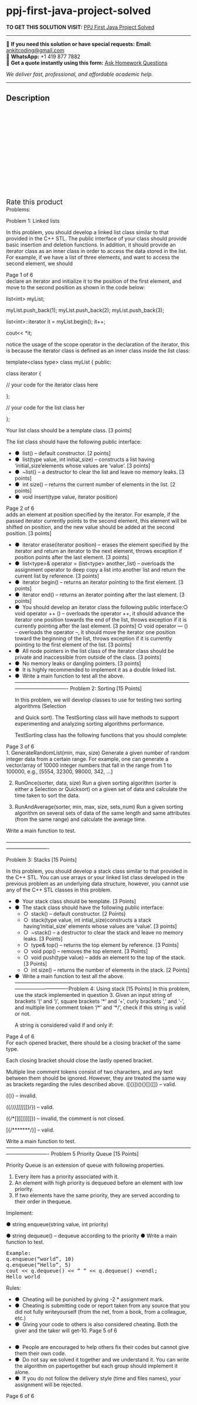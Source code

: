 # ppj-first-java-project-solved
**TO GET THIS SOLUTION VISIT:** [PPJ First Java Project Solved](https://www.ankitcodinghub.com/product/ppj-first-java-project-solved/)


---

📩 **If you need this solution or have special requests:** **Email:** ankitcoding@gmail.com  
📱 **WhatsApp:** +1 419 877 7882  
📄 **Get a quote instantly using this form:** [Ask Homework Questions](https://www.ankitcodinghub.com/services/ask-homework-questions/)

*We deliver fast, professional, and affordable academic help.*

---

<h2>Description</h2>



<div class="kk-star-ratings kksr-auto kksr-align-center kksr-valign-top" data-payload="{&quot;align&quot;:&quot;center&quot;,&quot;id&quot;:&quot;100234&quot;,&quot;slug&quot;:&quot;default&quot;,&quot;valign&quot;:&quot;top&quot;,&quot;ignore&quot;:&quot;&quot;,&quot;reference&quot;:&quot;auto&quot;,&quot;class&quot;:&quot;&quot;,&quot;count&quot;:&quot;0&quot;,&quot;legendonly&quot;:&quot;&quot;,&quot;readonly&quot;:&quot;&quot;,&quot;score&quot;:&quot;0&quot;,&quot;starsonly&quot;:&quot;&quot;,&quot;best&quot;:&quot;5&quot;,&quot;gap&quot;:&quot;4&quot;,&quot;greet&quot;:&quot;Rate this product&quot;,&quot;legend&quot;:&quot;0\/5 - (0 votes)&quot;,&quot;size&quot;:&quot;24&quot;,&quot;title&quot;:&quot;PPJ First Java Project Solved&quot;,&quot;width&quot;:&quot;0&quot;,&quot;_legend&quot;:&quot;{score}\/{best} - ({count} {votes})&quot;,&quot;font_factor&quot;:&quot;1.25&quot;}">

<div class="kksr-stars">

<div class="kksr-stars-inactive">
            <div class="kksr-star" data-star="1" style="padding-right: 4px">


<div class="kksr-icon" style="width: 24px; height: 24px;"></div>
        </div>
            <div class="kksr-star" data-star="2" style="padding-right: 4px">


<div class="kksr-icon" style="width: 24px; height: 24px;"></div>
        </div>
            <div class="kksr-star" data-star="3" style="padding-right: 4px">


<div class="kksr-icon" style="width: 24px; height: 24px;"></div>
        </div>
            <div class="kksr-star" data-star="4" style="padding-right: 4px">


<div class="kksr-icon" style="width: 24px; height: 24px;"></div>
        </div>
            <div class="kksr-star" data-star="5" style="padding-right: 4px">


<div class="kksr-icon" style="width: 24px; height: 24px;"></div>
        </div>
    </div>

<div class="kksr-stars-active" style="width: 0px;">
            <div class="kksr-star" style="padding-right: 4px">


<div class="kksr-icon" style="width: 24px; height: 24px;"></div>
        </div>
            <div class="kksr-star" style="padding-right: 4px">


<div class="kksr-icon" style="width: 24px; height: 24px;"></div>
        </div>
            <div class="kksr-star" style="padding-right: 4px">


<div class="kksr-icon" style="width: 24px; height: 24px;"></div>
        </div>
            <div class="kksr-star" style="padding-right: 4px">


<div class="kksr-icon" style="width: 24px; height: 24px;"></div>
        </div>
            <div class="kksr-star" style="padding-right: 4px">


<div class="kksr-icon" style="width: 24px; height: 24px;"></div>
        </div>
    </div>
</div>


<div class="kksr-legend" style="font-size: 19.2px;">
            <span class="kksr-muted">Rate this product</span>
    </div>
    </div>
<div class="page" title="Page 1">
<div class="section">
<div class="layoutArea">
<div class="column">
Problems:

Problem 1: Linked lists

In this problem, you should develop a linked list class similar to that provided in the C++ STL. The public interface of your class should provide basic insertion and deletion functions. In addition, it should provide an iterator class as an inner class in order to access the data stored in the list. For example, if we have a list of three elements, and want to access the second element, we should

</div>
</div>
<div class="layoutArea">
<div class="column">
Page 1 of 6

</div>
</div>
</div>
</div>
<div class="page" title="Page 2">
<div class="section">
<div class="layoutArea">
<div class="column">
declare an iterator and initialize it to the position of the first element, and move to the second position as shown in the code below:

list&lt;int&gt; myList;

myList.push_back(1); myList.push_back(2); myList.push_back(3);

list&lt;int&gt;::iterator it = myList.begin(); it++;

cout&lt;&lt; *it;

notice the usage of the scope operator in the declaration of the iterator, this is because the iterator class is defined as an inner class inside the list class:

template&lt;class type&gt; class myList { public:

class iterator {

// your code for the iterator class here

};

// your code for the list class her

};

Your list class should be a template class. [3 points]

The list class should have the following public interface:

<ul>
<li>● &nbsp;list() – default constructor. [2 points]</li>
<li>● &nbsp;list(type value, int initial_size) – constructs a list having ‘initial_size’elements whose values are ‘value’. [3 points]</li>
<li>● &nbsp;~list() – a destructor to clear the list and leave no memory leaks. [3 points]</li>
<li>● &nbsp;int size() – returns the current number of elements in the list. [2 points]</li>
<li>● &nbsp;void insert(type value, iterator position)</li>
</ul>
</div>
</div>
<div class="layoutArea">
<div class="column">
Page 2 of 6

</div>
</div>
</div>
</div>
<div class="page" title="Page 3">
<div class="section">
<div class="layoutArea">
<div class="column">
adds an element at position specified by the iterator. For example, if the passed iterator currently points to the second element, this element will be shifted on position, and the new value should be added at the second position. [3 points]

<ul>
<li>● &nbsp;iterator erase(iterator position) – erases the element specified by the iterator and return an iterator to the next element, throws exception if position points after the last element. [3 points]</li>
<li>● &nbsp;list&lt;type&gt;&amp; operator = (list&lt;type&gt; another_list) – overloads the assignment operator to deep copy a list into another list and return the current list by reference. [3 points]</li>
<li>● &nbsp;iterator begin() – returns an iterator pointing to the first element. [3 points]</li>
<li>● &nbsp;iterator end() – returns an iterator pointing after the last element. [3 points]</li>
<li>● &nbsp;You should develop an iterator class the following public interface:○ void operator ++ () – overloads the operator ++, it should advance the iterator one position towards the end of the list, throws exception if it is currently pointing after the last element. [3 points]
○ void operator — () – overloads the operator –, it should move the iterator one position toward the beginning of the list, throws exception if it is currently pointing to the first element of the list. [3 points]
</li>
<li>● &nbsp;All node pointers in the list class of the iterator class should be private and inaccessible from outside of the class. [3 points]</li>
<li>● &nbsp;No memory leaks or dangling pointers. [3 points]</li>
<li>● &nbsp;It is highly recommended to implement it as a double linked list.</li>
<li>● &nbsp;Write a main function to test all the above.————————————————————————————————————————————-
Problem 2: Sorting [15 Points]

In this problem, we will develop classes to use for testing two sorting algorithms (Selection

and Quick sort). The TestSorting class will have methods to support experimenting and analyzing sorting algorithms performance.

TestSorting class has the following functions that you should complete:
</li>
</ul>
</div>
</div>
<div class="layoutArea">
<div class="column">
Page 3 of 6

</div>
</div>
</div>
</div>
<div class="page" title="Page 4">
<div class="section">
<div class="layoutArea">
<div class="column">
1. GenerateRandomList(min, max, size) Generate a given number of random integer data from a certain range. For example, one can generate a vector/array of 10000 integer numbers that fall in the range from 1 to 100000, e.g., [5554, 32300, 98000, 342, …]

2. RunOnce(sorter, data, size) Run a given sorting algorithm (sorter is either a Selection or Quicksort) on a given set of data and calculate the time taken to sort the data.

1. RunAndAverage(sorter, min, max, size, sets_num) Run a given sorting algorithm on several sets of data of the same length and same attributes (from the same range) and calculate the average time.

Write a main function to test.

————————————————————————————————————————————-

Problem 3: Stacks [15 Points]

In this problem, you should develop a stack class similar to that provided in the C++ STL. You can use arrays or your linked list class developed in the previous problem as an underlying data structure, however, you cannot use any of the C++ STL classes in this problem.

<ul>
<li>● &nbsp;Your stack class should be template. [3 Points]</li>
<li>● &nbsp;The stack class should have the following public interface:
<ul>
<li>○ &nbsp;stack() – default constructor. [2 Points}</li>
<li>○ &nbsp;stack(type value, int intial_size)constructs a stack having‘initial_size’ elements whose values are ‘value’. [3 points]</li>
<li>○ &nbsp;~stack() – a destructor to clear the stack and leave no memory leaks. [3 Points]</li>
<li>○ &nbsp;type&amp; top() – returns the top element by reference. [3 Points]</li>
<li>○ &nbsp;void pop() – removes the top element. [3 Points]</li>
<li>○ &nbsp;void push(type value) – adds an element to the top of the stack. [3 Points]</li>
<li>○ &nbsp;int size() – returns the number of elements in the stack. [2 Points]</li>
</ul>
</li>
<li>● &nbsp;Write a main function to test all the above. ————————————————————————————————————————————-Problem 4: Using stack [15 Points]
In this problem, use the stack implemented in question 3. Given an input string of brackets ‘(‘ and ‘)’, square brackets ‘*‘ and ‘+’, curly brackets ‘,‘ and ‘-’, and multiple line comment token ‘/*’ and ‘*/’, check if this string is valid or not.

A string is considered valid if and only if:
</li>
</ul>
</div>
</div>
<div class="layoutArea">
<div class="column">
Page 4 of 6

</div>
</div>
</div>
</div>
<div class="page" title="Page 5">
<div class="section">
<div class="layoutArea">
<div class="column">
For each opened bracket, there should be a closing bracket of the same type.

Each closing bracket should close the lastly opened bracket.

Multiple line comment tokens consist of two characters, and any text between them should be ignored. However, they are treated the same way as brackets regarding the rules described above. ([{}])(){}[]{[]} – valid.

({)} – invalid.

({/*)}]]]]]]}*/}) – valid.

({/*[][[]]]]]}) – invalid, the comment is not closed.

[{/*******/}] – valid.

Write a main function to test. ————————————————————————————————————————————- Problem 5 Priority Queue [15 Points]

Priority Queue is an extension of queue with following properties.

<ol>
<li>Every item has a priority associated with it.</li>
<li>An element with high priority is dequeued before an element with low priority.</li>
<li>If two elements have the same priority, they are served according to their order in thequeue.</li>
</ol>
Implement:

● string enqueue(string value, int priority)

● string dequeue() – dequeue according to the priority ● Write a main function to test.

<pre>Example:
q.enqueue(“world”, 10)
q.enqueue(“Hello”, 5)
cout &lt;&lt; q.dequeue() &lt;&lt; “ “ &lt;&lt; q.dequeue() &lt;&lt;endl;
Hello world
</pre>
Rules:

<ul>
<li>● &nbsp;Cheating will be punished by giving -2 * assignment mark.</li>
<li>● &nbsp;Cheating is submitting code or report taken from any source that you did not fully writeyourself (from the net, from a book, from a colleague, etc.)</li>
<li>● &nbsp;Giving your code to others is also considered cheating. Both the giver and the taker will get-10. Page 5 of 6</li>
</ul>
</div>
</div>
</div>
</div>
<div class="page" title="Page 6">
<div class="section">
<div class="layoutArea">
<div class="column">
<ul>
<li>● &nbsp;People are encouraged to help others fix their codes but cannot give them their own code.</li>
<li>● &nbsp;Do not say we solved it together and we understand it. You can write the algorithm on papertogether but each group should implement it alone.</li>
<li>● &nbsp;If you do not follow the delivery style (time and files names), your assignment will be rejected.</li>
</ul>
</div>
</div>
<div class="layoutArea">
<div class="column">
Page 6 of 6

</div>
</div>
</div>
</div>

